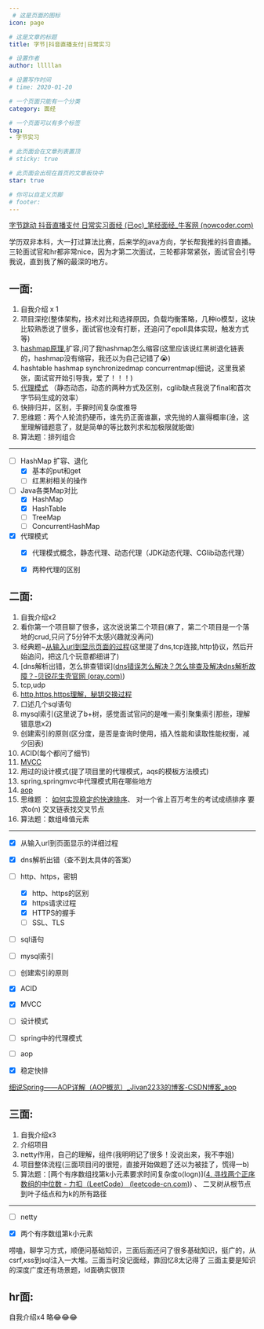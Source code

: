```yaml
---
 # 这是页面的图标
icon: page

# 这是文章的标题
title: 字节|抖音直播支付|日常实习

# 设置作者
author: lllllan

# 设置写作时间
# time: 2020-01-20

# 一个页面只能有一个分类
category: 面经

# 一个页面可以有多个标签
tag:
- 字节实习

# 此页面会在文章列表置顶
# sticky: true

# 此页面会出现在首页的文章板块中
star: true

# 你可以自定义页脚
# footer: 
---
```




[字节跳动 抖音直播支付 日常实习面经 (已oc)_笔经面经_牛客网 (nowcoder.com)](https://www.nowcoder.com/discuss/816404?type=2&order=3&pos=1&page=2&source_id=discuss_tag_nctrack&channel=-1&ncTraceId=54dc7a9f0e894e9eba08bb844d43d679.4532.16487083812994999&gio_id=C04414E246388416475DED5620E560A6-1648708382329)



学历双非本科，大一打过算法比赛，后来学的java方向，学长帮我推的抖音直播。三轮面试官和hr都非常nice，因为才第二次面试，三轮都非常紧张，面试官会引导我说，直到我了解的最深的地方。 





## 一面: 

1. 自我介绍 x 1 
2. 项目深挖(整体架构，技术对比和选择原因，负载均衡策略，几种io模型，这块比较熟悉说了很多，面试官也没有打断，还追问了epoll具体实现，触发方式等) 
3. [hashmap原理](../../java/container/source-code/hashmap/),扩容,问了我hashmap怎么缩容(这里应该说红黑树退化链表的，hashmap没有缩容，我还以为自己记错了😭) 
4. hashtable hashmap synchronizedmap concurrentmap(细说，这里我紧张，面试官开始引导我，爱了！！！) 
5. [代理模式](../../framework/design-pattern/agent/) （静态动态，动态的两种方式及区别，cglib缺点我说了final和首次字节码生成的效率） 
6. 快排归并，区别，手撕时间复杂度推导 
7. 思维题：两个人轮流扔硬币，谁先扔正面谁赢，求先抛的人赢得概率(淦，这里理解错题意了，就是简单的等比数列求和加极限就能做) 
8. 算法题：排列组合

----



- [ ] HashMap 扩容、退化
    - [x] 基本的put和get
    - [ ] 红黑树相关的操作
- [ ] Java各类Map对比
    - [x] HashMap
    - [x] HashTable
    - [ ] TreeMap
    - [ ] ConcurrentHashMap

- [x] 代理模式
    - [x]  代理模式概念，静态代理、动态代理（JDK动态代理、CGlib动态代理）
    - [x]  两种代理的区别





## 二面: 

1. 自我介绍x2 
2. 看你第一个项目聊了很多，这次说说第二个项目(麻了，第二个项目是一个落地的crud,只问了5分钟不太感兴趣就没再问) 
3. 经典题~[从输入url到显示页面的过程](../../cs-basic/network/url-to-page/)(这里提了dns,tcp连接,http协议，然后开始追问，把这几个玩意都细讲了) 
4. [dns解析出错，怎么排查错误]([dns错误怎么解决？怎么排查及解决dns解析故障？-贝锐花生壳官网 (oray.com)](https://hsk.oray.com/news/7898.html))
5. tcp,udp 
6. [http,https,https理解，秘钥交换过程](../../cs-basic/network/http-and-https/)
7. 口述几个sql语句 
8. mysql索引(这里说了b+树，感觉面试官问的是唯一索引聚集索引那些，理解错意思x2) 
9. 创建索引的原则(区分度，是否是查询时使用，插入性能和读取性能权衡，减少回表) 
10. ACID(每个都问了细节) 
11. [MVCC](../../mysql/mvcc/) 
12. 用过的设计模式(提了项目里的代理模式，aqs的模板方法模式) 
13. spring,springmvc中代理模式用在哪些地方 
14. [aop](../../framework) 
15. 思维题 ： [如何实现稳定的快速排序](../../ds-and-algorithms/algorithms/sort/unstable-quick-sort/)、 对一个省上百万考生的考试成绩排序 要求o(n)  交叉链表找交叉节点 
16. 算法题：数组峰值元素 

---



- [x] 从输入url到页面显示的详细过程
- [x] dns解析出错（查不到太具体的答案）
- [ ] http、https，密钥
  - [x] http、https的区别
  - [x] https请求过程
  - [x] HTTPS的握手
  - [ ] SSL、TLS
  
- [ ] sql语句
- [ ] mysql索引
- [ ] 创建索引的原则
- [x] ACID
- [x] MVCC
- [ ] 设计模式
- [ ] spring中的代理模式
- [ ] aop
- [x] 稳定快排



[细说Spring——AOP详解（AOP概览）_Jivan2233的博客-CSDN博客_aop](https://blog.csdn.net/q982151756/article/details/80513340)





## 三面: 

1. 自我介绍x3 
2. 介绍项目 
3. netty作用，自己的理解，组件(我明明记了很多！没说出来，我不李姐) 
4. 项目整体流程(三面项目问的很短，直接开始做题了还以为被挂了，慌得一b) 
5. 算法题：[两个有序数组找第k小元素要求时间复杂度o(logn)]([4. 寻找两个正序数组的中位数 - 力扣（LeetCode） (leetcode-cn.com)](https://leetcode-cn.com/problems/median-of-two-sorted-arrays/)) 、 二叉树从根节点到叶子结点和为k的所有路径 

---



- [ ] netty
- [x] 两个有序数组第k小元素



 唠嗑，聊学习方式，顺便问基础知识，三面后面还问了很多基础知识，挺广的，从csrf,xss到sql注入一大堆。三面当时没记面经，靠回忆8太记得了 
三面主要是知识的深度广度还有场景题，ld面确实很顶 

 

## hr面: 

自我介绍x4 
略😂😂😂
